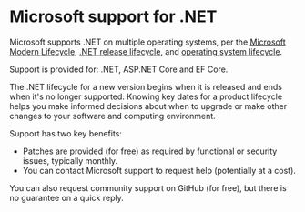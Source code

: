 # Microsoft support for .NET

Microsoft supports .NET on multiple operating systems, per the [Microsoft Modern Lifecycle](https://support.microsoft.com/help/30881/modern-lifecycle-policy), [.NET release lifecycle](releases.md), and [operating system lifecycle](os-lifecycle-policy.md).

Support is provided for: .NET, ASP.NET Core and EF Core.

The .NET lifecycle for a new version begins when it is released and ends when it's no longer supported. Knowing key dates for a product lifecycle helps you make informed decisions about when to upgrade or make other changes to your software and computing environment.

Support has two key benefits:

* Patches are provided (for free) as required by functional or security issues, typically monthly.
* You can contact Microsoft support to request help (potentially at a cost).

You can also request community support on GitHub (for free), but there is no guarantee on a quick reply.
